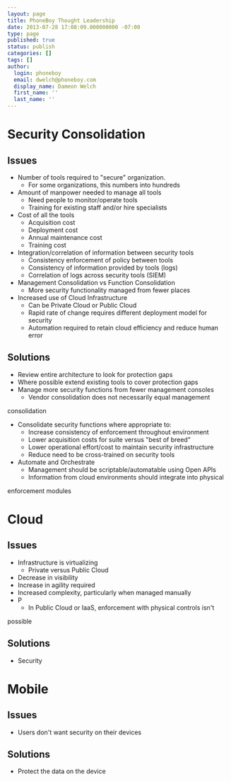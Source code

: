 ```yaml
---
layout: page
title: PhoneBoy Thought Leadership
date: 2013-07-28 17:08:09.000000000 -07:00
type: page
published: true
status: publish
categories: []
tags: []
author:
  login: phoneboy
  email: dwelch@phoneboy.com
  display_name: Dameon Welch
  first_name: ''
  last_name: ''
---
```

# Security Consolidation

## Issues

* Number of tools required to "secure" organization.
    * For some organizations, this numbers into hundreds
* Amount of manpower needed to manage all tools
    * Need people to monitor/operate tools
    * Training for existing staff and/or hire specialists
* Cost of all the tools
    * Acquisition cost
    * Deployment cost
    * Annual maintenance cost
    * Training cost
* Integration/correlation of information between security tools
    * Consistency enforcement of policy between tools
    * Consistency of information provided by tools (logs)
    * Correlation of logs across security tools (SIEM)
* Management Consolidation vs Function Consolidation
    * More security functionality managed from fewer places
* Increased use of Cloud Infrastructure 
    * Can be Private Cloud or Public Cloud
    * Rapid rate of change requires different deployment model for security
    * Automation required to retain cloud efficiency and reduce human error

## Solutions

* Review entire architecture to look for protection gaps
* Where possible extend existing tools to cover protection gaps
* Manage more security functions from fewer management consoles
    * Vendor consolidation does not necessarily equal management 

consolidation
* Consolidate security functions where appropriate to: 
    * Increase consistency of enforcement throughout environment
    * Lower acquisition costs for suite versus "best of breed"
    * Lower operational effort/cost to maintain security infrastructure
    * Reduce need to be cross-trained on security tools
* Automate and Orchestrate
    * Management should be scriptable/automatable using Open APIs
    * Information from cloud environments should integrate into physical 

enforcement modules

# Cloud

## Issues

* Infrastructure is virtualizing
    * Private versus Public Cloud
* Decrease in visibility
* Increase in agility required 
* Increased complexity, particularly when managed manually
* P
    * In Public Cloud or IaaS, enforcement with physical controls isn't 

possible

## Solutions

* Security 

# Mobile

## Issues

* Users don't want security on their devices

## Solutions

* Protect the data on the device

